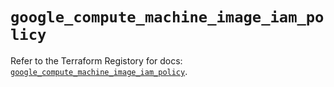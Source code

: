 # `google_compute_machine_image_iam_policy`

Refer to the Terraform Registory for docs: [`google_compute_machine_image_iam_policy`](https://www.terraform.io/docs/providers/google-beta/r/google_compute_machine_image_iam_policy).
